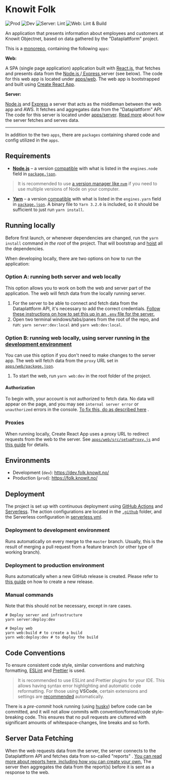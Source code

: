 # Knowit Folk

![Prod](https://github.com/knowit/folk-webapp/workflows/Deploy%20-%20Prod/badge.svg)
![Dev](https://github.com/knowit/folk-webapp/workflows/Deploy%20-%20Dev/badge.svg)
![Server: Lint](https://github.com/knowit/folk-webapp/workflows/Server/badge.svg)
![Web: Lint & Build](https://github.com/knowit/folk-webapp/workflows/Web/badge.svg)

An application that presents information about employees and customers at Knowit Objectnet, based on data gathered by
the "Dataplattform" project.

This is a [monorepo](https://monorepo.tools/), containing the following `apps`:

**Web:**

A SPA (single page application) application built with [React.js](https://reactjs.org/), that fetches and presents data from the [ Node.js ](https://nodejs.org/en/)/[ Express ](https://expressjs.com/) server (see below). The code for this web app is located under [apps/web](https://github.com/knowit/folk-webapp/tree/master/apps/web). The web app is bootstrapped and built using [Create React App](https://create-react-app.dev/).

**Server:**

[Node.js](https://nodejs.org/en/) and [Express](https://expressjs.com/) a server that acts as the middleman between the web app and AWS. It fetches and
aggregates data from the "Dataplattform" API. The code for this server is located under [apps/server](https://github.com/knowit/folk-webapp/tree/master/apps/server). [Read more](#backend-data-fetching) about how the server fetches and serves data.

---

In addition to the two `apps`, there are `packages` containing shared code and config utilized in the `apps`.

## Requirements

- **[Node.js](https://nodejs.org/en/)** – a
  version [compatible](https://docs.npmjs.com/cli/v8/configuring-npm/package-json#dependencies) with what is listed in
  the `engines.node` field in [`package.json`](package.json).

> It is recommended to use [a version manager like `nvm`](https://github.com/nvm-sh/nvm) if you need to use multiple versions of Node on your computer.

- **[Yarn](https://yarnpkg.com/)** – a
  version [compatible](https://docs.npmjs.com/cli/v8/configuring-npm/package-json#dependencies) with what is listed in
  the `engines.yarn` field in [`package.json`](package.json). A binary file to `Yarn 3.2.0` is included, so it should be sufficient to just run `yarn install`.

## Running locally

Before first launch, or whenever dependencies are changed, run the `yarn install` command _in the root_ of the project. That will bootstrap and [hoist](https://developer.mozilla.org/en-US/docs/Glossary/Hoisting) all the dependencies.

When developing locally, there are two options on how to run the application:

### Option A: running both server and web locally

This option allows you to work on both the web and server part of the application. The web will fetch data
from the locally running server.

1. For the server to be able to connect and fetch data from the Dataplattform API, it's necessary to add the correct
   credentials. [Follow these instructions on how to set this up in an `.env` file for the server.](https://github.com/knowit/folk-webapp/wiki/Backend)
2. Open two terminal windows/tabs/panes from the root of the repo, and run: `yarn server:dev:local` and `yarn web:dev:local`.

### Option B: running web locally, using server running in [the development environment](#Environments)

You can use this option if you don't need to make changes to the server app. The web will
fetch data from the `proxy` URL set in [`apps/web/package.json`](apps/web/package.json).

1. To start the web, run `yarn web:dev` in the root folder of the project.

#### Authorization

To begin with, your account is not authorized to fetch data. No data will appear on the page, and you may
see `internal server error` or `unauthorized` errors in the
console. [To fix this, do as described here](https://github.com/knowit/Dataplattform-issues/wiki/Folk-webapp:-Authorization-to-Dev-Environment)
.

### Proxies

When running locally, Create React App uses a proxy URL to redirect requests from the web to the server.
See [`apps/web/src/setupProxy.js`](apps/web/src/setupProxy.js)
and [this guide](https://create-react-app.dev/docs/proxying-api-requests-in-development) for details.

## Environments

- Development (`dev`): https://dev.folk.knowit.no/
- Production (`prod`): https://folk.knowit.no/

## Deployment

The project is set up with continuous deployment using [GitHub Actions](https://docs.github.com/en/actions)
and [Serverless](https://www.serverless.com/). The action configurations are located in
the [`.github`](.github) folder, and the Serverless configuration in [serverless.yml](serverless.yml).

### Deployment to development environment

Runs automatically on every merge to the `master` branch. Usually, this is the result of merging a pull request from a feature branch (or other type of working branch).

### Deployment to production environment

Runs automatically when a new GitHub release is
created. Please refer to [this guide](https://docs.github.com/en/repositories/releasing-projects-on-github/managing-releases-in-a-repository#creating-a-release) on how to create a new release.

### Manual commands

Note that this should not be necessary, except in rare cases.

```
# Deploy server and infrastructure
yarn server:deploy:dev

# Deploy web
yarn web:build # to create a build
yarn web:deploy:dev # to deploy the build
```

## Code Conventions

To ensure consistent code style, similar conventions and matching formatting, [ESLint](https://eslint.org/)
and [Prettier](https://prettier.io/) is used.

> It is recommended to use ESLint and Prettier plugins for your IDE. This allows having syntax error highlighting and automatic code reformatting. For those using **VSCode**, certain extensions and settings are [recommended](/.vscode) automatically.

There is a _pre-commit_ hook running (using [husky](https://typicode.github.io/husky/#/)) before code can be committed,
and it will not allow commits with convention/format/code style-breaking code. This ensures that no pull requests are
cluttered with significant amounts of whitespace-changes, line breaks and so forth.

## Server Data Fetching

When the web requests data from the server, the server connects to the Dataplattform API and fetches data from
so-called "reports"
. [You can read more about reports here, including how you can create your own.](https://github.com/knowit/Dataplattform-issues/wiki/Dataplattform:-Reports)
The server then aggregates the data from the report(s) before it is sent as a response to the web.

